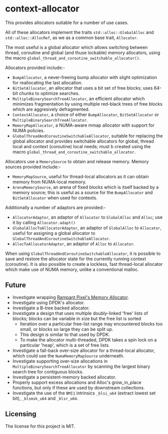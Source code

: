 # context-allocator

This provides allocators suitable for a number of use cases.

All of these allocators implement the traits `std::alloc::GlobalAlloc` and `std::alloc::AllocRef`, as we as a common base trait, `Allocator`.

The most useful is a global allocator which allows switching between thread, coroutine and global (and thuse lockable) memory allocators, using the macro `global_thread_and_coroutine_switchable_allocator()`.

Allocators provided include:-

* `BumpAllocator`, a never-freeing bump allocator with slight optimization for reallocating the last allocation.
* `BitSetAllocator`, an allocator that uses a bit set of free blocks; uses 64-bit chunks to optimize searches.
* `MultipleBinarySearchTreeAllocator`, an efficient allocator which minimizes fragmentation by using multiple red-black trees of free blocks which are aggresively defragmented.
* `ContextAllocator`, a choice of either `BumpAllocator`, `BitSetAllocator` or `MultipleBinarySearchTreeAllocator`.
* `MemoryMapAllocator`, a NUMA-aware mmap allocator with support for NUMA policies.
* `GlobalThreadAndCoroutineSwitchableAllocator`, suitable for replacing the global allocator and provides switchable allocators for global, thread local and context (coroutine) local needs; must b created using the macro `global_thread_and_coroutine_switchable_allocator`.

Allocators use a `MemorySource` to obtain and release memory.
Memory sources provided include:-

* `MemoryMapSource`, useful for thread-local allocators as it can obtain memory from NUMA-local memory.
* `ArenaMemorySource`, an arena of fixed blocks which is itself backed by a memory source; this is useful as a source for the `BumpAllocator` and `BitSetAllocator` when used for contexts.

Additionally a number of adaptors are provided:-

* `AllocatorAdaptor`, an adaptor of `Allocator` to `GlobalAlloc` and `Alloc`; use it by calling `Allocator.adapt()`
* `GlobalAllocToAllocatorAdaptor`, an adaptor of `GlobalAlloc` to `Allocator`, useful for assigning a global allocator to `GlobalThreadAndCoroutineSwitchableAllocator`.
* `AllocToAllocatorAdaptor`, an adaptor of `Alloc` to `Allocator`.

When using `GlobalThreadAndCoroutineSwitchableAllocator`, it is possible to save and restore the allocator state for the currently running context (coroutine).
It is also possible to create a lockless, fast thread-local allocator which make use of NUMA memory, unlike a conventional malloc.


## Future

* Investigate wrapping [Rampant Pixel's Memory Allocator](https://github.com/rampantpixels/rpmalloc).
* Investigate using DPDK's allocator.
* Investigate a B-tree backed allocator.
* Investigate a design that uses multiple doubly-linked 'free' lists of blocks; blocks can be variable in size but the free list is sorted
	* Iteration over a particular free-list range may encountered blocks too small, or blocks so large they can be split up.
	* This design is similar to that used by DPDK.
	* To make the allocator multi-threaded, DPDK takes a spin lock on a particular 'heap', which is a set of free lists.
* Investigate a fall-back over-size allocator for a thread-local allocator, which could use the `NumaMemoryMapSource` underneath.
* Investigate supporting over-size allocations in `MultipleBinarySearchTreeAllocator` by scanning the largest binary search tree for contiguous blocks.
* Investigate a persistent-memory backed allocator.
* Properly support excess allocations and Alloc's grow_in_place functions, but only if these are used by downstream collections.
* Investigate the use of the `BMI1` intrinsics `_blsi_u64` (extract lowest set bit), `_blsmsk_u64` and `_blsr_u64`.


## Licensing

The license for this project is MIT.
